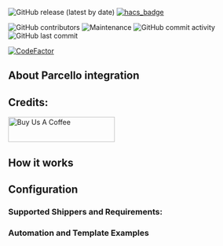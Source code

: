 ![GitHub release (latest by date)](https://img.shields.io/github/v/release/sebiweise/Home-Assistant-Parcello)
[![hacs_badge](https://img.shields.io/badge/HACS-Custom-orange.svg)](https://github.com/sebiweise/Home-Assistant-Parcello)

![GitHub contributors](https://img.shields.io/github/contributors/sebiweise/Home-Assistant-Parcello)
![Maintenance](https://img.shields.io/maintenance/yes/2021)
![GitHub commit activity](https://img.shields.io/github/commit-activity/m/sebiweise/Home-Assistant-Parcello)
![GitHub last commit](https://img.shields.io/github/last-commit/sebiweise/Home-Assistant-Parcello)

[![CodeFactor](https://www.codefactor.io/repository/github/sebiweise/home-assistant-parcello/badge)](https://www.codefactor.io/repository/github/sebiweise/home-assistant-parcello)

## About Parcello integration

## Credits:
<a href="https://www.buymeacoffee.com/sebiweise" target="_blank"><img src="https://cdn.buymeacoffee.com/buttons/v2/default-blue.png" alt="Buy Us A Coffee" height="51px" width="217px" /></a>

## How it works

## Configuration

### Supported Shippers and Requirements:

### Automation and Template Examples

